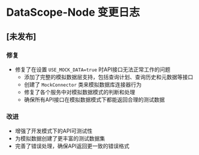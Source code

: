 # DataScope-Node 变更日志

## [未发布]

### 修复

- 修复了在设置 `USE_MOCK_DATA=true` 时API接口无法正常工作的问题
  - 添加了完整的模拟数据层支持，包括查询计划、查询历史和元数据等接口
  - 创建了 `MockConnector` 类来模拟数据库连接器行为
  - 修复了各个服务中对模拟数据模式的判断和处理
  - 确保所有API接口在模拟数据模式下都能返回合理的测试数据

### 改进

- 增强了开发模式下的API可测试性
- 为模拟数据创建了更丰富的测试数据集
- 完善了错误处理，确保API返回更一致的错误格式